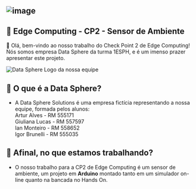 ## ![image](https://github.com/ianmonteirom/CP2-Edge/assets/152393807/06082901-b24b-4d64-a967-aeb734760650)
## 🤖 Edge Computing - CP2 - Sensor de Ambiente
👋 Olá, bem-vindo ao nosso trabalho do Check Point 2 de Edge Computing! Nós somos empresa Data Sphere da turma 1ESPH, e é um imenso prazer apresentar este projeto.


![Data Sphere](https://github.com/ianmonteirom/CP2-Edge/assets/152393807/e383becc-d9a9-4870-9cbb-6ade20a69613)
Logo da nossa equipe
## 🔮 O que é a Data Sphere?
- A Data Sphere Solutions é uma empresa fictícia representando a nossa equipe, formada pelos alunos: <br>
  Artur Alves -    RM 555171 <br>
  Giuliana Lucas - RM 557597 <br>
  Ian Monteiro -   RM 558652 <br>
  Igor Brunelli -  RM 555035 <br>
  
## 🤔 Afinal, no que estamos trabalhando?
- O nosso trabalho para a CP2 de Edge Computing é um sensor de ambiente, um projeto em <strong>Arduino</strong> montado tanto em um simulador on-line quanto na bancada no Hands On.
